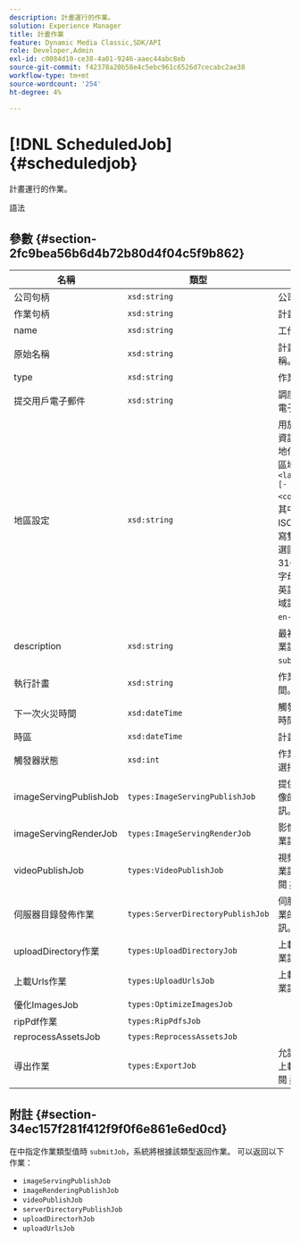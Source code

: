 ```yaml
---
description: 計畫運行的作業。
solution: Experience Manager
title: 計畫作業
feature: Dynamic Media Classic,SDK/API
role: Developer,Admin
exl-id: c0084d10-ce38-4a01-9246-aaec44abc8eb
source-git-commit: f42378a20b58e4c5ebc961c6526d7cecabc2ae38
workflow-type: tm+mt
source-wordcount: '254'
ht-degree: 4%

---
```


# [!DNL ScheduledJob]{#scheduledjob}

計畫運行的作業。

語法

## 參數 {#section-2fc9bea56b6d4b72b80d4f04c5f9b862}

| 名稱 | 類型 | 說明 |
|---|---|---|
| 公司句柄 | `xsd:string` | 公司負責。 |
| 作業句柄 | `xsd:string` | 計畫的作業句柄。 |
| name | `xsd:string` | 工作名稱. |
| 原始名稱 | `xsd:string` | 計畫作業的原始名稱。 |
| type | `xsd:string` | 作業類型。 |
| 提交用戶電子郵件 | `xsd:string` | 調度作業的用戶的電子郵件地址。 |
| 地區設定 | `xsd:string` | 用於作業日誌詳細資訊和電子郵件本地化的區域設定。 區域設定指定為 `<language_code>[- <country_code>]`，其中，語言代碼是ISO-639指定的小寫雙字母代碼，可選國家代碼是ISO-3166指定的大寫雙字母代碼。 例如，英語（美國）的區域設定字串為： `en-US`。 |
| description | `xsd:string` | 最初在中指定的作業說明 `submitJob`。 |
| 執行計畫 | `xsd:string` | 作業計畫運行時間。 |
| 下一次火災時間 | `xsd:dateTime` | 觸發作業的日期、時間和時區。 |
| 時區 | `xsd:dateTime` | 計畫作業的時區。 |
| 觸發器狀態 | `xsd:int` | 作業觸發器狀態的選擇。 |
| imageServingPublishJob | `types:ImageServingPublishJob` | 提供發佈作業的映像的作業詳細資訊。 |
| imageServingRenderJob | `types:ImageServingRenderJob` | 影像呈現作業的作業詳細資訊。 |
| videoPublishJob | `types:VideoPublishJob` | 視頻發佈作業的作業詳細資訊。 請參閱 [視頻發佈工作](https://experienceleague.adobe.com/docs/dynamic-media-developer-resources/image-production-api/data-types/r-scheduled-job.html)。 |
| 伺服器目錄發佈作業 | `types:ServerDirectoryPublishJob` | 伺服器目錄發佈作業的作業詳細資訊。 |
| uploadDirectory作業 | `types:UploadDirectoryJob` | 上載目錄作業的作業詳細資訊。 |
| 上載Urls作業 | `types:UploadUrlsJob` | 上載URL作業的作業詳細資訊。 |
| 優化ImagesJob | `types:OptimizeImagesJob` |  |
| ripPdf作業 | `types:RipPdfsJob` |  |
| reprocessAssetsJob | `types:ReprocessAssetsJob` |  |
| 導出作業 | `types:ExportJob` | 允許授權導出以前上載的檔案。 請參閱 [導出作業](https://experienceleague.adobe.com/docs/dynamic-media-developer-resources/image-production-api/data-types/r-scheduled-job.html)。 |

## 附註 {#section-34ec157f281f412f9f0f6e861e6ed0cd}

在中指定作業類型值時 `submitJob`，系統將根據該類型返回作業。 可以返回以下作業：

* `imageServingPublishJob`
* `imageRenderingPublishJob`
* `videoPublishJob`
* `serverDirectoryPublishJob`
* `uploadDirectorhJob`
* `uploadUrlsJob`
